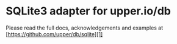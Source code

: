 # SQLite3 adapter for upper.io/db

Please read the full docs, acknowledgements and examples at
[https://github.com/upper/db/sqlite][1]

[1]: https://github.com/upper/db/sqlite
